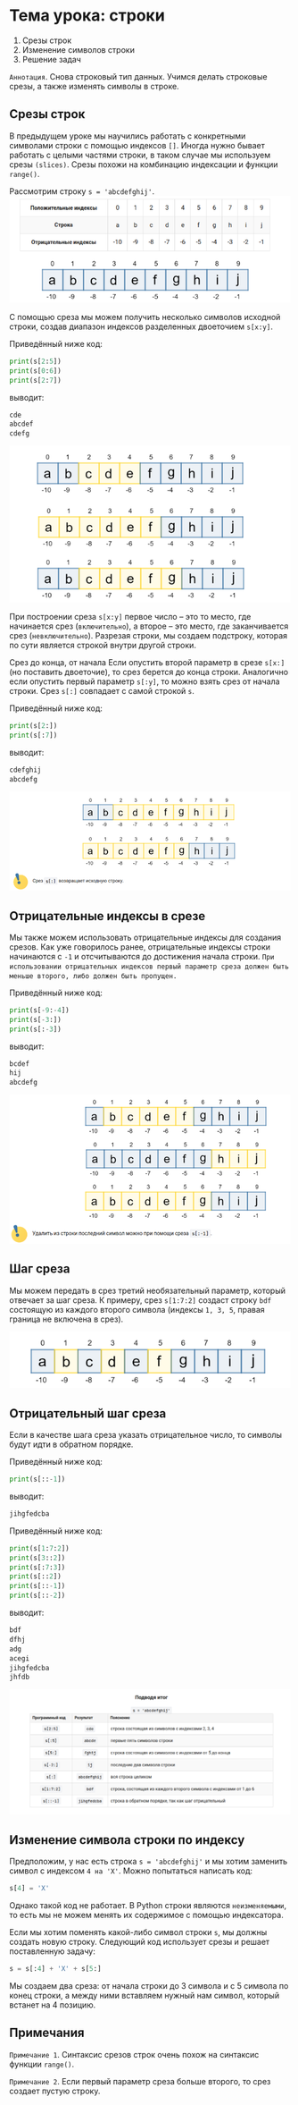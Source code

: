 # Тема урока: строки

1. Срезы строк
2. Изменение символов строки
3. Решение задач

`Аннотация`. Снова строковый тип данных. Учимся делать строковые срезы, а также изменять символы в строке.

## Срезы строк

В предыдущем уроке мы научились работать с конкретными символами строки с помощью индексов `[]`. Иногда нужно бывает
работать с целыми частями строки, в таком случае мы используем срезы `(slices)`. Срезы похожи на комбинацию индексации и
функции `range()`.

Рассмотрим строку `s = 'abcdefghij'`.
!["Dbeaver"](/stepic/beginers/5%20str_type_data/9_2/image1.png)

С помощью среза мы можем получить несколько символов исходной строки, создав диапазон индексов разделенных двоеточием
`s[x:y]`.

Приведённый ниже код:

```python
print(s[2:5])
print(s[0:6])
print(s[2:7])
```

выводит:

```html
cde
abcdef
cdefg
```

!["Dbeaver"](/stepic/beginers/5%20str_type_data/9_2/image2.png)

При построении среза `s[x:y]` первое число – это то место, где начинается срез (`включительно`), а второе – это место,
где
заканчивается срез (`невключительно`). Разрезая строки, мы создаем подстроку, которая по сути является строкой внутри
другой строки.

Срез до конца, от начала
Если опустить второй параметр в срезе `s[x:]` (но поставить двоеточие), то срез берется до конца строки. Аналогично если
опустить первый параметр `s[:y]`, то можно взять срез от начала строки. Срез `s[:]` совпадает с самой строкой `s`.

Приведённый ниже код:

```python
print(s[2:])
print(s[:7])
```

выводит:

```html
cdefghij
abcdefg
```

!["Dbeaver"](/stepic/beginers/5%20str_type_data/9_2/image3.png)

## Отрицательные индексы в срезе

Мы также можем использовать отрицательные индексы для создания срезов. Как уже говорилось ранее, отрицательные индексы
строки начинаются с `-1` и отсчитываются до достижения начала строки. `При использовании отрицательных индексов первый
параметр среза должен быть меньше второго, либо должен быть пропущен.`

Приведённый ниже код:

```python
print(s[-9:-4])
print(s[-3:])
print(s[:-3])
```

выводит:

```html
bcdef
hij
abcdefg
```

!["Dbeaver"](/stepic/beginers/5%20str_type_data/9_2/image4.png)

## Шаг среза

Мы можем передать в срез третий необязательный параметр, который отвечает за шаг среза. К примеру, срез `s[1:7:2]`
создаст
строку `bdf` состоящую из каждого второго символа (индексы `1, 3, 5`, правая граница не включена в срез).

!["Dbeaver"](/stepic/beginers/5%20str_type_data/9_2/image5.png)

## Отрицательный шаг среза

Если в качестве шага среза указать отрицательное число, то символы будут идти в обратном порядке.

Приведённый ниже код:

```python
print(s[::-1])
```

выводит:

```html
jihgfedcba
```

Приведённый ниже код:

```python
print(s[1:7:2])
print(s[3::2])
print(s[:7:3])
print(s[::2])
print(s[::-1])
print(s[::-2])
```

выводит:

```html
bdf
dfhj
adg
acegi
jihgfedcba
jhfdb
```

!["Dbeaver"](/stepic/beginers/5%20str_type_data/9_2/image6.png)

## Изменение символа строки по индексу

Предположим, у нас есть строка `s = 'abcdefghij'` и мы хотим заменить символ с индексом `4 на 'X'`. Можно попытаться
написать код:

```python
s[4] = 'X'
```

Однако такой код не работает. В Python строки являются `неизменяемыми`, то есть мы не можем менять их содержимое с
помощью
индексатора.

Если мы хотим поменять какой-либо символ строки `s`, мы должны создать новую строку. Следующий код использует срезы и
решает поставленную задачу:

```python
s = s[:4] + 'X' + s[5:]
```

Мы создаем два среза: от начала строки до 3 символа и с 5 символа по конец строки, а между ними вставляем нужный нам
символ, который встанет на 4 позицию.

## Примечания
`Примечание 1`. Синтаксис срезов строк очень похож на синтаксис функции `range()`.

`Примечание 2`. Если первый параметр среза больше второго, то срез создает пустую строку.